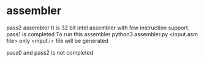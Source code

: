 # assembler
pass2 assembler
It is 32 bit intel assembler with few instruction support.
pass1 is completed
To run this assembler
python3 assembler.py <input.asm file>
only <input.i> file will be generated

pass0 and pass2 is not completed
